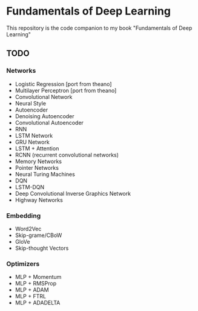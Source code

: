 # Fundamentals of Deep Learning

This repository is the code companion to my book "Fundamentals of Deep Learning"

## TODO

### Networks

- Logistic Regression [port from theano]
- Multilayer Perceptron [port from theano]
- Convolutional Network
- Neural Style
- Autoencoder
- Denoising Autoencoder
- Convolutional Autoencoder
- RNN
- LSTM Network
- GRU Network
- LSTM + Attention
- RCNN (recurrent convolutional networks)
- Memory Networks
- Pointer Networks
- Neural Turing Machines
- DQN
- LSTM-DQN
- Deep Convolutional Inverse Graphics Network
- Highway Networks

### Embedding

- Word2Vec
- Skip-grame/CBoW
- GloVe
- Skip-thought Vectors

### Optimizers

- MLP + Momentum
- MLP + RMSProp
- MLP + ADAM
- MLP + FTRL
- MLP + ADADELTA
